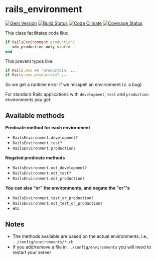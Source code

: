 # rails_environment

[![Gem Version](https://badge.fury.io/rb/rails_environment.png)](http://badge.fury.io/rb/rails_environment)
[![Build Status](https://travis-ci.org/stevedowney/rails_environment.png)](https://travis-ci.org/stevedowney/rails_environment)
[![Code Climate](https://codeclimate.com/github/stevedowney/rails_environment.png)](https://codeclimate.com/github/stevedowney/rails_environment)
[![Coverage Status](https://coveralls.io/repos/stevedowney/rails_environment/badge.png)](https://coveralls.io/r/stevedowney/rails_environment)

This class facilitates code like:

```ruby
if RailsEnvironment.production?
   <do_production_only_stuff>
end
```

This prevent typos like:

```ruby
if Rails.env == 'productoin' ...
if Rails.env.productoin? ...
```
So we get a runtime error if we misspell an environment (v. a bug)

For standard Rails applications with `development`, `test` and `production` environments you get:

## Available methods

**Predicate method for each environment**

* `RailsEnvironment.development?`
* `RailsEnvironment.test?`
* `RailsEnvironment.production?`

**Negated predicate methods**

* `RailsEnvironment.not_development?`
* `RailsEnvironment.not_test?`
* `RailsEnvironment.not_production?`

**You can also "or" the environments, and negate the "or"'s**

* `RailsEnvironment.test_or_production?`
* `RailsEnvironment.not_test_or_production?`
* etc.

## Notes

* The methods available are based on the actual environments, i.e., `../config/environments/*.rb`
* If you add/remove a file in `../config/environments` you will need to restart your server

